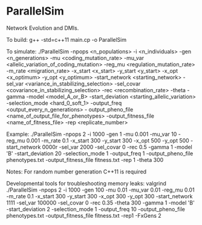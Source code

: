 # ParallelSim
Network Evolution and DMIs. 

To build: 
g++ -std=c++11 main.cp -o ParallelSim

To simulate:
./ParallelSim -npops <n_populations> -i <n_individuals> -gen <n_generations> -mu <coding_mutation_rate> -mu_var <allelic_variation_of_coding_mutation> -reg_mu <regulation_mutation_rate> -m_rate <migration_rate> -x_start <x_start> -y_start <y_start> -x_opt <x_optimum> -y_opt <y_optimum> -start_network <starting_network> -sel_var <variance_in_stabilizing_selection> -sel_covar <covariance_in_stabilizing_selection> -rec <recombination_rate> -theta <theta> -gamma <gamma> -model <model_A_or_B> -start_deviation <starting_allelic_variation> -selection_mode <hard_0_soft_1> -output_freq <output_every_n_generations> - output_pheno_file <name_of_output_file_for_phenotypes> -output_fitness_file <name_of_fitness_file> -rep <replicate_number>

Example:
./ParallelSim -npops 2 -i 1000 -gen 1 -mu 0.001 -mu_var 10 -reg_mu 0.001 -m_rate 0.1 -x_start 300 -y_start 300 -x_opt 500 -y_opt 500 -start_network 0000r -sel_var 2000 -sel_covar 0 -rec 0.5 -gamma 1 -model 'B' -start_deviation 20 -selection_mode 1 -output_freq 1 -output_pheno_file phenotypes.txt -output_fitness_file fitness.txt -rep 1 -theta 300

Notes:
For random number generation C++11 is required


Developmental tools for troubleshooting memory leaks:
valgrind ./ParallelSim -npops 2 -i 1000 -gen 100 -mu 0.01 -mu_var 0.01 -reg_mu 0.01 -m_rate 0.1 -x_start 300 -y_start 300 -x_opt 300 -y_opt 300 -start_network 1111 -sel_var 100000 -sel_covar 0 -rec 0.35 -theta 300 -gamma 1 -model 'B' -start_deviation 2 -selection_mode 1 -output_freq 10 -output_pheno_file phenotypes.txt -output_fitness_file fitness.txt -rep1 -FxGens 2


